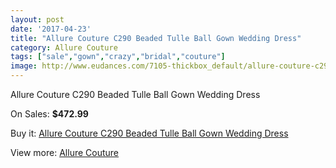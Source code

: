 ```yaml
---
layout: post
date: '2017-04-23'
title: "Allure Couture C290 Beaded Tulle Ball Gown Wedding Dress"
category: Allure Couture
tags: ["sale","gown","crazy","bridal","couture"]
image: http://www.eudances.com/7105-thickbox_default/allure-couture-c290-beaded-tulle-ball-gown-wedding-dress.jpg
---
```

Allure Couture C290 Beaded Tulle Ball Gown Wedding Dress

On Sales: **$472.99**
<a href="https://www.eudances.com/en/allure-couture/2578-allure-couture-c290-beaded-tulle-ball-gown-wedding-dress.html"><amp-img layout="responsive" width="600" height="600" src="//www.eudances.com/7105-thickbox_default/allure-couture-c290-beaded-tulle-ball-gown-wedding-dress.jpg" alt="Allure Couture C290 Beaded Tulle Ball Gown Wedding Dress 0" /></a>
<a href="https://www.eudances.com/en/allure-couture/2578-allure-couture-c290-beaded-tulle-ball-gown-wedding-dress.html"><amp-img layout="responsive" width="600" height="600" src="//www.eudances.com/7108-thickbox_default/allure-couture-c290-beaded-tulle-ball-gown-wedding-dress.jpg" alt="Allure Couture C290 Beaded Tulle Ball Gown Wedding Dress 1" /></a>
<a href="https://www.eudances.com/en/allure-couture/2578-allure-couture-c290-beaded-tulle-ball-gown-wedding-dress.html"><amp-img layout="responsive" width="600" height="600" src="//www.eudances.com/7107-thickbox_default/allure-couture-c290-beaded-tulle-ball-gown-wedding-dress.jpg" alt="Allure Couture C290 Beaded Tulle Ball Gown Wedding Dress 2" /></a>
<a href="https://www.eudances.com/en/allure-couture/2578-allure-couture-c290-beaded-tulle-ball-gown-wedding-dress.html"><amp-img layout="responsive" width="600" height="600" src="//www.eudances.com/7106-thickbox_default/allure-couture-c290-beaded-tulle-ball-gown-wedding-dress.jpg" alt="Allure Couture C290 Beaded Tulle Ball Gown Wedding Dress 3" /></a>

Buy it: [Allure Couture C290 Beaded Tulle Ball Gown Wedding Dress](https://www.eudances.com/en/allure-couture/2578-allure-couture-c290-beaded-tulle-ball-gown-wedding-dress.html "Allure Couture C290 Beaded Tulle Ball Gown Wedding Dress")

View more: [Allure Couture](https://www.eudances.com/en/37-allure-couture "Allure Couture")